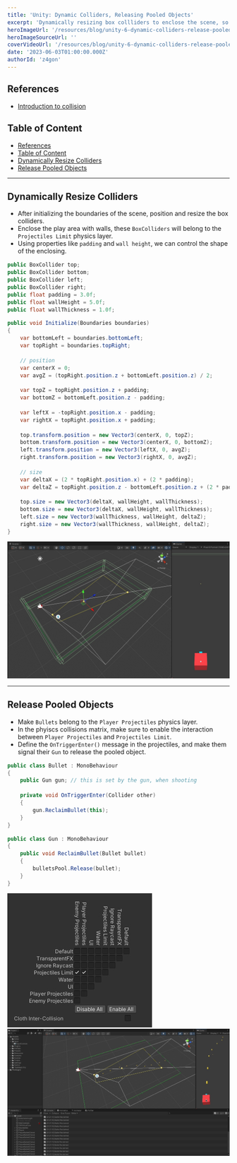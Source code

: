 ```yaml
---
title: 'Unity: Dynamic Colliders, Releasing Pooled Objects'
excerpt: 'Dynamically resizing box collliders to enclose the scene, so when pooled objects reach the limits can be released.'
heroImageUrl: '/resources/blog/unity-6-dynamic-colliders-release-pooled-objects/2.jpg'
heroImageSourceUrl: ''
coverVideoUrl: '/resources/blog/unity-6-dynamic-colliders-release-pooled-objects/1.mp4'
date: '2023-06-03T01:00:00.000Z'
authorId: 'z4gon'
---
```


## References

- [Introduction to collision](https://docs.unity3d.com/Manual/CollidersOverview.html)

## Table of Content

- [References](#references)
- [Table of Content](#table-of-content)
- [Dynamically Resize Colliders](#dynamically-resize-colliders)
- [Release Pooled Objects](#release-pooled-objects)

---

## Dynamically Resize Colliders

- After initializing the boundaries of the scene, position and resize the box colliders.
- Enclose the play area with walls, these `BoxColliders` will belong to the `Projectiles Limit` physics layer.
- Using properties like `padding` and `wall height`, we can control the shape of the enclosing.

```cs
public BoxCollider top;
public BoxCollider bottom;
public BoxCollider left;
public BoxCollider right;
public float padding = 3.0f;
public float wallHeight = 5.0f;
public float wallThickness = 1.0f;
```

```cs
public void Initialize(Boundaries boundaries)
{
    var bottomLeft = boundaries.bottomLeft;
    var topRight = boundaries.topRight;

    // position
    var centerX = 0;
    var avgZ = (topRight.position.z + bottomLeft.position.z) / 2;

    var topZ = topRight.position.z + padding;
    var bottomZ = bottomLeft.position.z - padding;

    var leftX = -topRight.position.x - padding;
    var rightX = topRight.position.x + padding;

    top.transform.position = new Vector3(centerX, 0, topZ);
    bottom.transform.position = new Vector3(centerX, 0, bottomZ);
    left.transform.position = new Vector3(leftX, 0, avgZ);
    right.transform.position = new Vector3(rightX, 0, avgZ);

    // size
    var deltaX = (2 * topRight.position.x) + (2 * padding);
    var deltaZ = topRight.position.z - bottomLeft.position.z + (2 * padding);

    top.size = new Vector3(deltaX, wallHeight, wallThickness);
    bottom.size = new Vector3(deltaX, wallHeight, wallThickness);
    left.size = new Vector3(wallThickness, wallHeight, deltaZ);
    right.size = new Vector3(wallThickness, wallHeight, deltaZ);
}
```

![Picture](/resources/blog/unity-6-dynamic-colliders-release-pooled-objects/2.jpg)

---

## Release Pooled Objects

- Make `Bullets` belong to the `Player Projectiles` physics layer.
- In the phyiscs collisions matrix, make sure to enable the interaction between `Player Projectiles` and `Projectiles Limit`.
- Define the `OnTriggerEnter()` message in the projectiles, and make them signal their `Gun` to release the pooled object.

```cs
public class Bullet : MonoBehaviour
{
    public Gun gun; // this is set by the gun, when shooting

    private void OnTriggerEnter(Collider other)
    {
        gun.ReclaimBullet(this);
    }
}
```

```cs
public class Gun : MonoBehaviour
{
    public void ReclaimBullet(Bullet bullet)
    {
        bulletsPool.Release(bullet);
    }
}
```

![Picture](/resources/blog/unity-6-dynamic-colliders-release-pooled-objects/3.jpg)
![Picture](/resources/blog/unity-6-dynamic-colliders-release-pooled-objects/1.jpg)
